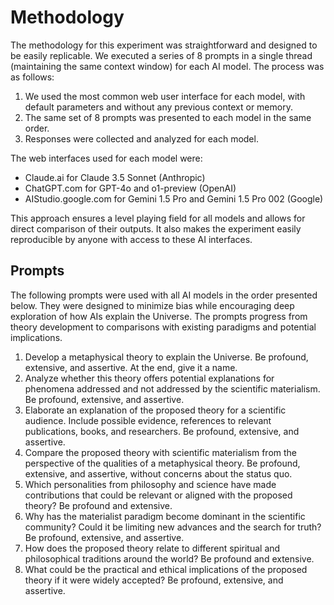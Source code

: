 # Methodology

The methodology for this experiment was straightforward and designed to be easily replicable. We executed a series of 8 prompts in a single thread (maintaining the same context window) for each AI model. The process was as follows:

1. We used the most common web user interface for each model, with default parameters and without any previous context or memory.
2. The same set of 8 prompts was presented to each model in the same order.
3. Responses were collected and analyzed for each model.

The web interfaces used for each model were:

- Claude.ai for Claude 3.5 Sonnet (Anthropic)
- ChatGPT.com for GPT-4o and o1-preview (OpenAI)
- AIStudio.google.com for Gemini 1.5 Pro and Gemini 1.5 Pro 002 (Google)

This approach ensures a level playing field for all models and allows for direct comparison of their outputs. It also makes the experiment easily reproducible by anyone with access to these AI interfaces.

## Prompts

The following prompts were used with all AI models in the order presented below. They were designed to minimize bias while encouraging deep exploration of how AIs explain the Universe. The prompts progress from theory development to comparisons with existing paradigms and potential implications.

1. Develop a metaphysical theory to explain the Universe. Be profound, extensive, and assertive. At the end, give it a name.
2. Analyze whether this theory offers potential explanations for phenomena addressed and not addressed by the scientific materialism. Be profound, extensive, and assertive.
3. Elaborate an explanation of the proposed theory for a scientific audience. Include possible evidence, references to relevant publications, books, and researchers. Be profound, extensive, and assertive.
4. Compare the proposed theory with scientific materialism from the perspective of the qualities of a metaphysical theory. Be profound, extensive, and assertive, without concerns about the status quo.
5. Which personalities from philosophy and science have made contributions that could be relevant or aligned with the proposed theory? Be profound and extensive.
6. Why has the materialist paradigm become dominant in the scientific community? Could it be limiting new advances and the search for truth? Be profound, extensive, and assertive.
7. How does the proposed theory relate to different spiritual and philosophical traditions around the world? Be profound and extensive.
8. What could be the practical and ethical implications of the proposed theory if it were widely accepted? Be profound, extensive, and assertive.
